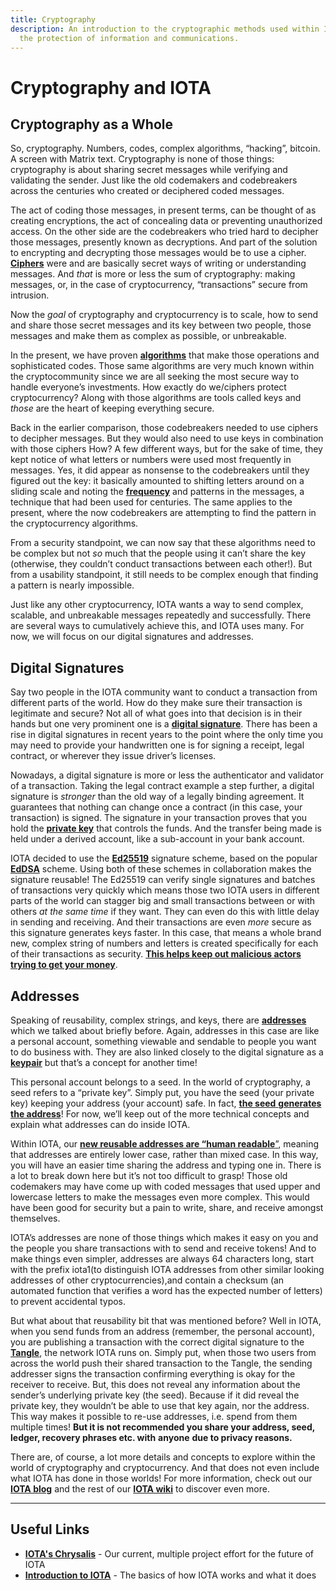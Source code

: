 ```yaml
---
title: Cryptography
description: An introduction to the cryptographic methods used within IOTA for
  the protection of information and communications.
---
```


# Cryptography and IOTA

## Cryptography as a Whole

So, cryptography. Numbers, codes, complex algorithms, “hacking”, bitcoin. A screen with Matrix text. Cryptography is none of those things: cryptography is about sharing secret messages while verifying and validating the sender. Just like the old codemakers and codebreakers across the centuries who created or deciphered coded messages.

The act of coding those messages, in present terms, can be thought of as creating encryptions, the act of concealing data or preventing unauthorized access. On the other side are the codebreakers who tried hard to decipher those messages, presently known as decryptions. And part of the solution to encrypting and decrypting those messages would be to use a cipher. [**Ciphers**](https://www.etymonline.com/word/cipher) were and are basically secret ways of writing or understanding messages. And _that_ is more or less the sum of cryptography: making messages, or, in the case of cryptocurrency, “transactions” secure from intrusion.

Now the _goal_ of cryptography and cryptocurrency is to scale, how to send and share those secret messages and its key between two people, those messages and make them as complex as possible, or unbreakable.

In the present, we have proven [**algorithms**](https://en.wikipedia.org/wiki/Algorithm) that make those operations and sophisticated codes. Those same algorithms are very much known within the cryptocommunity since we are all seeking the most secure way to handle everyone’s investments. How exactly do we/ciphers protect cryptocurrency? Along with those algorithms are tools called keys and _those_ are the heart of keeping everything secure.

Back in the earlier comparison, those codebreakers needed to use ciphers to decipher messages. But they would also need to use keys in combination with those ciphers How? A few different ways, but for the sake of time, they kept notice of what letters or numbers were used most frequently in messages. Yes, it did appear as nonsense to the codebreakers until they figured out the key: it basically amounted to shifting letters around on a sliding scale and noting the [**frequency**](https://en.wikipedia.org/wiki/Frequency_analysis) and patterns in the messages, a technique that had been used for centuries. The same applies to the present, where the now codebreakers are attempting to find the pattern in the cryptocurrency algorithms.

From a security standpoint, we can now say that these algorithms need to be complex but not _so_ much that the people using it can’t share the key (otherwise, they couldn’t conduct transactions between each other!). But from a usability standpoint, it still needs to be complex enough that finding a pattern is nearly impossible.

Just like any other cryptocurrency, IOTA wants a way to send complex, scalable, and unbreakable messages repeatedly and successfully. There are several ways to cumulatively achieve this, and IOTA uses many. For now, we will focus on our digital signatures and addresses.

## Digital Signatures

Say two people in the IOTA community want to conduct a transaction from different parts of the world. How do they make sure their transaction is legitimate and secure? Not all of what goes into that decision is in their hands but one very prominent one is a [**digital signature**](https://academy.binance.com/en/articles/what-is-a-digital-signature). There has been a rise in digital signatures in recent years to the point where the only time you may need to provide your handwritten one is for signing a receipt, legal contract, or wherever they issue driver’s licenses.

Nowadays, a digital signature is more or less the authenticator and validator of a transaction. Taking the legal contract example a step further, a digital signature is _stronger_ than the old way of a legally binding agreement. It guarantees that nothing can change once a contract (in this case, your transaction) is signed. The signature in your transaction proves that you hold the [**private key**](/identity.rs/specs/iota_did_method_spec/#private-key-management) that controls the funds. And the transfer being made is held under a derived account, like a sub-account in your bank account.

IOTA decided to use the [**Ed25519**](https://en.wikipedia.org/wiki/Curve25519) signature scheme, based on the popular [**EdDSA**](https://en.wikipedia.org/wiki/EdDSA) scheme. Using both of these schemes in collaboration makes the signature reusable! The Ed25519 can verify single signatures and batches of transactions very quickly which means those two IOTA users in different parts of the world can stagger big and small transactions between or with others _at the same time_ if they want. They can even do this with little delay in sending and receiving. And their transactions are even _more_ secure as this signature generates keys faster. In this case, that means a whole brand new, complex string of numbers and letters is created specifically for each of their transactions as security. [**This helps keep out malicious actors trying to get your money**](/internal/learn/wallets/firefly-wallet/#what-are-spent-addresses-and-why-are-they-dangerous).

## Addresses

Speaking of reusability, complex strings, and keys, there are [**addresses**](/chrysalis-docs/guides/developer/#iota-15-address-anatomy) which we talked about briefly before. Again, addresses in this case are like a personal account, something viewable and sendable to people you want to do business with. They are also linked closely to the digital signature as a [**keypair**](https://en.wikipedia.org/wiki/Public-key_cryptography) but that’s a concept for another time!

This personal account belongs to a seed. In the world of cryptography, a seed refers to a “private key”. Simply put, you have the seed (your private key) keeping your address (your account) safe. In fact, [**the seed** **generates** **the address**](/chrysalis-docs/guides/developer#addresskey-space)! For now, we’ll keep out of the more technical concepts and explain what addresses can do inside IOTA.

Within IOTA, our [**new reusable addresses are “human readable**”](/chrysalis-docs/guides/dev_guide/#seed-and-addresses), meaning that addresses are entirely lower case, rather than mixed case. In this way, you will have an easier time sharing the address and typing one in. There is a lot to break down here but it’s not too difficult to grasp! Those old codemakers may have come up with coded messages that used upper and lowercase letters to make the messages even more complex. This would have been good for security but a pain to write, share, and receive amongst themselves.

IOTA’s addresses are none of those things which makes it easy on you and the people you share transactions with to send and receive tokens! And to make things even simpler, addresses are always 64 characters long, start with the prefix iota1(to distinguish IOTA addresses from other similar looking addresses of other cryptocurrencies),and contain a checksum (an automated function that verifies a word has the expected number of letters) to prevent accidental typos.

But what about that reusability bit that was mentioned before? Well in IOTA, when you send funds from an address (remember, the personal account), you are publishing a transaction with the correct digital signature to the [**Tangle**](/goshimmer/protocol_specification/components/tangle#general-concept), the network IOTA runs on. Simply put, when those two users from across the world push their shared transaction to the Tangle, the sending addresser signs the transaction confirming everything is okay for the receiver to receive. But, this does not reveal any information about the sender’s underlying private key (the seed). Because if it did reveal the private key, they wouldn’t be able to use that key again, nor the address. This way makes it possible to re-use addresses, i.e. spend from them multiple times! **But it is not recommended you share your address, seed, ledger, recovery phrases etc. with** **anyone** **due to privacy reasons.**

There are, of course, a lot more details and concepts to explore within the world of cryptography and cryptocurrency. And that does not even include what IOTA has done in those worlds! For more information, check out our [**IOTA blog**](https://blog.iota.org/) and the rest of our [**IOTA wiki**](https://wiki.iota.org/) to discover even more.

---

## Useful Links

- [**IOTA's Chrysalis**](/chrysalis-docs/welcome) - Our current, multiple project effort for the future of IOTA
- [**Introduction to IOTA**](/learn/about-iota/an-introduction-to-iota) - The basics of how IOTA works and what it does
